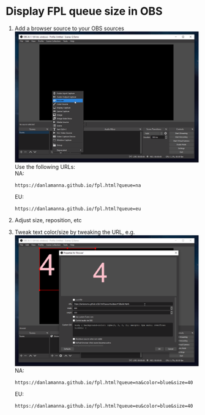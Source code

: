 # Display FPL queue size in OBS

1) Add a browser source to your OBS sources   
   ![add-browser-source](img/fpl-queue-step-1.png)
   Use the following URLs:   
   NA:   
   ```
   https://danlamanna.github.io/fpl.html?queue=na
   ```

   EU:   
   ```
   https://danlamanna.github.io/fpl.html?queue=eu
   ```
   
2) Adjust size, reposition, etc   

3) Tweak text color/size by tweaking the URL, e.g.   
   ![change-size-color](img/fpl-queue-step-2.png)
   NA:   
   ```
   https://danlamanna.github.io/fpl.html?queue=na&color=blue&size=40
   ```
    
   EU:   
   ```
   https://danlamanna.github.io/fpl.html?queue=eu&color=blue&size=40
   ```
